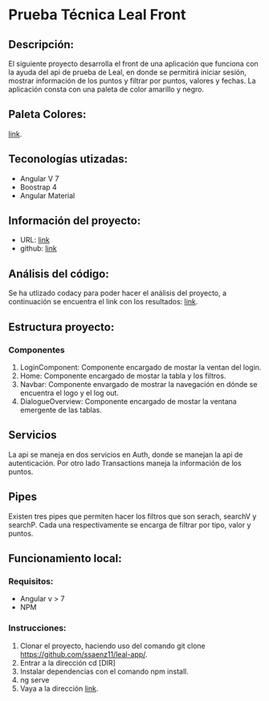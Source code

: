 # Prueba Técnica Leal Front

## Descripción:
El siguiente proyecto desarrolla el front de una aplicación que funciona con la ayuda del api de prueba de Leal, en donde se permitirá 
iniciar sesión, mostrar información de los puntos y  filtrar por puntos, valores y fechas. La aplicación consta con una paleta de color
amarillo y negro.

## Paleta Colores:
[link](https://coolors.co/f0ad4e-292b2c).

## Teconologías utizadas:
* Angular V 7
* Boostrap 4
* Angular Material

## Información del proyecto:
* URL: [link](https://5ee434637e0d3b1b959f192d--upbeat-mirzakhani-4d9c0b.netlify.app/)
* github: [link](https://github.com/ssaenz11/leal-app/)

## Análisis del código:
Se ha utlizado codacy para poder hacer el análisis del proyecto, a continuación se encuentra el link con los resultados: 
[link](http://app.codacy.com/manual/ssaenz11/LealAppS/dashboard).

## Estructura proyecto:

### Componentes
1. LoginComponent: Componente encargado de mostar la ventan del login.
2. Home: Componente encargado de mostar la tabla y los filtros.
3. Navbar: Componente envargado de mostrar la navegación en dónde se encuentra el logo y el log out.
4. DialogueOverview: Componente encargado de mostar la ventana emergente de las tablas.

## Servicios
La api se maneja en dos servicios en Auth, donde se manejan la api de autenticación. Por otro lado Transactions maneja la información de los puntos.

## Pipes
Existen tres pipes que permiten hacer los filtros que son serach, searchV y searchP. Cada una respectivamente se encarga de filtrar por 
tipo, valor y puntos.


## Funcionamiento local:

### Requisitos:
* Angular v > 7
* NPM

### Instrucciones:
1. Clonar el proyecto, haciendo uso del comando git clone https://github.com/ssaenz11/leal-app/.
2. Entrar a la dirección cd [DIR]
3. Instalar dependencias con el comando npm install.
4. ng serve
5. Vaya a la dirección [link](localhost:4200).
